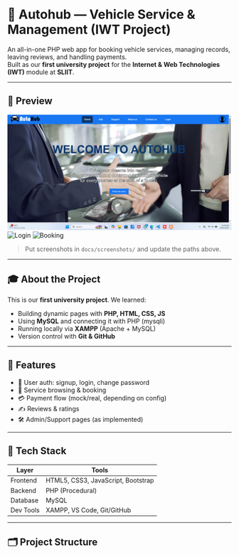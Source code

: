# 🚗 Autohub — Vehicle Service & Management (IWT Project)

An all-in-one PHP web app for booking vehicle services, managing records, leaving reviews, and handling payments.  
Built as our **first university project** for the **Internet & Web Technologies (IWT)** module at **SLIIT**.

---

## 📸 Preview
<!-- Replace with your image paths inside the repo (e.g., /Website/Images/home.png) -->
![Home Page](docs/screenshots/home.png)
![Login](docs/screenshots/login.png)
![Booking](docs/screenshots/booking.png)

> Put screenshots in `docs/screenshots/` and update the paths above.

---

## 🎓 About the Project
This is our **first university project**. We learned:
- Building dynamic pages with **PHP, HTML, CSS, JS**
- Using **MySQL** and connecting it with PHP (mysqli)
- Running locally via **XAMPP** (Apache + MySQL)
- Version control with **Git & GitHub**

---

## 🌟 Features
- 👤 User auth: signup, login, change password
- 🧾 Service browsing & booking
- 💳 Payment flow (mock/real, depending on config)
- ✍️ Reviews & ratings
- 🛠️ Admin/Support pages (as implemented)

---

## 🧠 Tech Stack
| Layer | Tools |
|------|------|
| Frontend | HTML5, CSS3, JavaScript, Bootstrap |
| Backend | PHP (Procedural) |
| Database | MySQL |
| Dev Tools | XAMPP, VS Code, Git/GitHub |

---

## 🗂️ Project Structure

